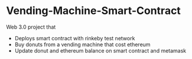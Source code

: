 # Vending-Machine-Smart-Contract

Web 3.0 project that 
- Deploys smart contract with rinkeby test network
- Buy donuts from a vending machine that cost ethereum
- Update donut and ethereum balance on smart contract and metamask
